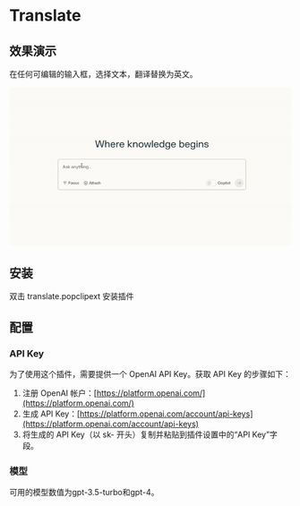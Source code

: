 # Translate

## 效果演示

在任何可编辑的输入框，选择文本，翻译替换为英文。

![demo](https://raw.githubusercontent.com/mz1999/material/master/images/202401311505499.gif)

## 安装

双击 translate.popclipext 安装插件

## 配置

### API Key
为了使用这个插件，需要提供一个 OpenAI API Key。获取 API Key 的步骤如下：

1. 注册 OpenAI 帐户：[https://platform.openai.com/](https://platform.openai.com/)
2. 生成 API Key：[https://platform.openai.com/account/api-keys](https://platform.openai.com/account/api-keys)
3. 将生成的 API Key（以 sk- 开头）复制并粘贴到插件设置中的“API Key”字段。

### 模型

可用的模型数值为gpt-3.5-turbo和gpt-4。



